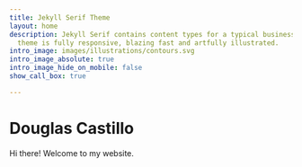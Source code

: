 ```yaml
---
title: Jekyll Serif Theme
layout: home
description: Jekyll Serif contains content types for a typical business website. The
  theme is fully responsive, blazing fast and artfully illustrated.
intro_image: images/illustrations/contours.svg
intro_image_absolute: true
intro_image_hide_on_mobile: false
show_call_box: true

---
```

# Douglas Castillo

Hi there! Welcome to my website.
